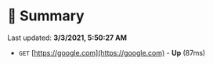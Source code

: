 # 📖 Summary
Last updated: **3/3/2021, 5:50:27 AM**

- `GET` [https://google.com](https://google.com) - **Up** (87ms)
